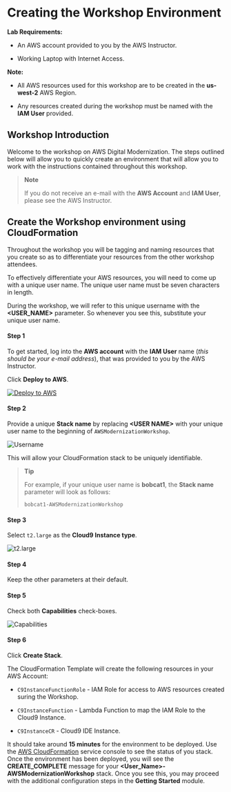 Creating the Workshop Environment
=================================

**Lab Requirements:**

- An AWS account provided to you by the AWS Instructor.

- Working Laptop with Internet Access.

**Note:**

- All AWS resources used for this workshop are to be created in the
    **us-west-2** AWS Region.

- Any resources created during the workshop must be named with the
    **IAM User** provided.

Workshop Introduction
---------------------

Welcome to the workshop on AWS Digital Modernization. The steps outlined
below will allow you to quickly create an environment that will allow
you to work with the instructions contained throughout this workshop.

> **Note**
>
> If you do not receive an e-mail with the **AWS Account** and **IAM
> User**, please see the AWS Instructor.

Create the Workshop environment using CloudFormation
----------------------------------------------------

Throughout the workshop you will be tagging and naming resources that
you create so as to differentiate your resources from the other workshop
attendees.

To effectively differentiate your AWS resources, you will need to come
up with a unique user name. The unique user name must be seven
characters in length.

During the workshop, we will refer to this unique username with the
**&lt;USER\_NAME&gt;** parameter. So whenever you see this, substitute
your unique user name.

#### Step 1
To get started, log into the **AWS account** with the **IAM User** name
(*this should be your e-mail address*), that was provided to you by the
AWS Instructor.

Click **Deploy to AWS**.

[![Deploy to AWS](../../images/deploy-to-aws.png)](https://console.aws.amazon.com/cloudformation/home?region=us-west-2#/stacks/create/review?stackName=%3CUSER%20NAME%3E-AWSModernizationWorkshop&templateURL=https%3A%2F%2Fs3-us-west-2.amazonaws.com%2F500842391574-trimble-workshop-us-west-2%2Fcreate-environment%2Ftemplates%2Fworkshop_env_master.yaml)

#### Step 2
Provide a unique **Stack name** by replacing **&lt;USER NAME&gt;** with
your unique user name to the beginning of `AWSModernizationWorkshop`.

![Username](../../images/tag.png)

This will allow your CloudFormation stack to be uniquely identifiable.

> **Tip**
>
> For example, if your unique user name is **bobcat1**, the **Stack
> name** parameter will look as follows:
>
>     bobcat1-AWSModernizationWorkshop

#### Step 3
Select `t2.large` as the **Cloud9 Instance type**.

![t2.large](../../images/t2-medium.png)

#### Step 4
Keep the other parameters at their default.

#### Step 5
Check both **Capabilities** check-boxes.

![Capabilities](../../images/cfn-capabilities.png)

#### Step 6
Click **Create Stack**.

The CloudFormation Template will create the following resources in your
AWS Account:

- `C9InstanceFunctionRole` - IAM Role for access to AWS resources
    created suring the Workshop.

- `C9InstanceFunction` - Lambda Function to map the IAM Role to the
    Cloud9 Instance.

- `C9InstanceCR` - Cloud9 IDE Instance.

It should take around **15 minutes** for the environment to be deployed.
Use the [AWS
CloudFormation](https://us-west-2.console.aws.amazon.com/cloudformation/home?region=us-west-2)
service console to see the status of you stack. Once the environment has
been deployed, you will see the **CREATE\_COMPLETE** message for your
**&lt;User\_Name&gt;-AWSModernizationWorkshop** stack. Once you see
this, you may proceed with the additional configuration steps in the
**Getting Started** module.
